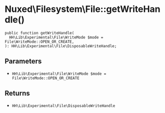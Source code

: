 # Nuxed\\Filesystem\\File::getWriteHandle()




``` Hack
public function getWriteHandle(
  HH\Lib\Experimental\File\WriteMode $mode = File\WriteMode::OPEN_OR_CREATE,
): HH\Lib\Experimental\File\DisposableWriteHandle;
```




## Parameters




+ ` HH\Lib\Experimental\File\WriteMode $mode = File\WriteMode::OPEN_OR_CREATE `




## Returns




* ` HH\Lib\Experimental\File\DisposableWriteHandle `